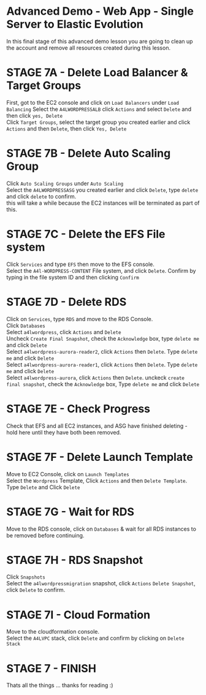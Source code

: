 # Advanced Demo - Web App - Single Server to Elastic Evolution

In this final stage of this advanced demo lesson you are going to clean up the account and remove all resources created during this lesson.  

# STAGE 7A - Delete Load Balancer & Target Groups

First, got to the EC2 console and click on `Load Balancers` under `Load Balancing` 
Select the `A4LWORDPRESSALB`  click `Actions` and select `Delete` and then click `yes, Delete`  
Click `Target Groups`, select the target group you created earlier and click `Actions` and then `Delete`, then click `Yes, Delete`  

# STAGE 7B - Delete Auto Scaling Group

Click `Auto Scaling Groups` under `Auto Scaling`  
Select the `A4LWORDPRESSASG` you created earlier and click `Delete`, type `delete` and click `delete` to confirm.  
this will take a while because the EC2 instances will be terminated as part of this.  

# STAGE 7C - Delete the EFS File system

Click `Services` and type `EFS` then move to the EFS console.  
Select the `A4l-WORDPRESS-CONTENT` File system, and click `Delete`. Confirm by typing in the file system ID and then clicking `Confirm`  

# STAGE 7D - Delete RDS

Click on `Services`, type `RDS` and move to the RDS Console.  
Click `Databases`  
Select `a4lwordpress`, click `Actions` and `Delete`  
Uncheck `Create Final Snapshot`, check the `Acknowledge` box, type `delete me` and click `Delete`  
Select `a4lwordpress-aurora-reader2`, click `Actions` then `Delete`. Type `delete me` and click `Delete`  
Select `a4lwordpress-aurora-reader1`, click `Actions` then `Delete`. Type `delete me` and click `Delete`  
Select `a4lwordpress-aurora`, click `Actions` then `Delete`. unckeck `create final snapshot`, check the `Acknowledge` box, Type `delete me` and click `Delete`  

# STAGE 7E - Check Progress

Check that EFS and all EC2 instances, and ASG have finished deleting - hold here until they have both been removed.

# STAGE 7F - Delete Launch Template

Move to EC2 Console, click on `Launch Templates`  
Select the `Wordpress` Template, Click `Actions` and then `Delete Template`. Type `Delete` and Click `Delete`  

# STAGE 7G - Wait for RDS

Move to the RDS console, click on `Databases` & wait for all RDS instances to be removed before continuing.  

# STAGE 7H - RDS Snapshot

Click `Snapshots`  
Select the `a4lwordpressmigration` snapshot, click `Actions` `Delete Snapshot`, click `Delete` to confirm.  

# STAGE 7I - Cloud Formation

Move to the cloudformation console.  
Select the `A4LVPC` stack, click `Delete` and confirm by clicking on `Delete Stack`

# STAGE 7 - FINISH

Thats all the things ... thanks for reading :)


